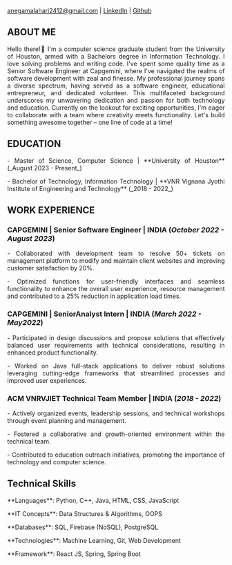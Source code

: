 anegamalahari2412@gmail.com | [LinkedIn](https://www.linkedin.com/in/lahari-anegama-a9a583192/) | [Github](https://github.com/laharianegama)

## ABOUT ME
<p style='text-align: justify;'> Hello there!👋 I'm a computer science graduate student from the University of Houston, armed with a Bachelors degree in Information Technology. I love solving problems and writing code. I've spent some quality time as a Senior Software Engineer at Capgemini, where I've navigated the realms of software development with zeal and finesse.  My professional journey spans a diverse spectrum, having served as a software engineer, educational entrepreneur, and dedicated volunteer. This multifaceted background underscores my unwavering dedication and passion for both technology and education.
Currently on the lookout for exciting opportunities, I'm eager to collaborate with a team where creativity meets functionality. Let's build something awesome together – one line of code at a time! </p>


## EDUCATION
<p style='text-align: justify;'> - Master of Science, Computer Science  | **University of Houston** (_August 2023 - Present_)	</p>						       		
<p style='text-align: justify;'> - Bachelor of Technology, Information Technology	| **VNR Vignana Jyothi Institute of Engineering and Technology** (_2018 - 2022_)</p>

## WORK EXPERIENCE
### CAPGEMINI | Senior Software Engineer | INDIA (_October 2022 - August 2023_)
<p style='text-align: justify;'> - Collaborated with development team to resolve 50+ tickets on management platform to modify and 
  maintain client websites and improving customer satisfaction by 20%.</p>
<p style='text-align: justify;'> - Optimized functions for user-friendly interfaces and seamless functionality to enhance the overall user 
  experience, resource management and contributed to a 25% reduction in application load times.</p>

### CAPGEMINI | SeniorAnalyst Intern | INDIA (_March 2022 - May2022_)
<p style='text-align: justify;'> - Participated in design discussions and propose solutions that effectively balanced user requirements with 
technical considerations, resulting in enhanced product functionality.</p>
<p style='text-align: justify;'> - Worked on Java full-stack applications to deliver robust solutions leveraging cutting-edge frameworks that 
streamlined processes and improved user experiences.</p>

### ACM VNRVJIET Technical Team Member | INDIA (_2018 - 2022_)
<p style='text-align: justify;'> - Actively organized events, leadership sessions, and technical workshops through event planning and management.</p>
<p style='text-align: justify;'> - Fostered a collaborative and growth-oriented environment within the technical team.</p>
<p style='text-align: justify;'> - Contributed to education outreach initiatives, promoting the importance of technology and computer science.</p>

## Technical Skills
<p style='text-align: justify;'> **Languages**: Python, C++, Java, HTML, CSS, JavaScript </p> 
<p style='text-align: justify;'> **IT Concepts**: Data Structures & Algorithms, OOPS </p>
<p style='text-align: justify;'> **Databases**: SQL, Firebase (NoSQL), PostgreSQL </p>
<p style='text-align: justify;'> **Technologies**: Machine Learning, Git, Web Development </p>
<p style='text-align: justify;'> **Framework**: React JS, Spring, Spring Boot </p>





